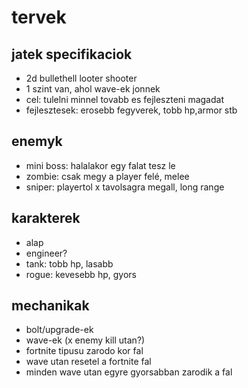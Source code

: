 # tervek

## jatek specifikaciok
- 2d bullethell looter shooter
- 1 szint van, ahol wave-ek jonnek
- cel: tulelni minnel tovabb es fejleszteni magadat
- fejlesztesek: erosebb fegyverek, tobb hp,armor stb

## enemyk
- mini boss: halalakor egy falat tesz le
- zombie: csak megy a player felé, melee
- sniper: playertol x tavolsagra megall, long range

## karakterek
- alap
- engineer?
- tank: tobb hp, lasabb
- rogue: kevesebb hp, gyors

## mechanikak
- bolt/upgrade-ek
- wave-ek (x enemy kill utan?)
- fortnite tipusu zarodo kor fal
- wave utan resetel a fortnite fal
- minden wave utan egyre gyorsabban zarodik a fal


